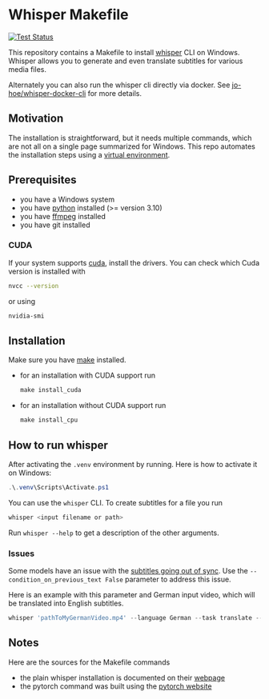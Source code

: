 # Whisper Makefile

[![Test Status](https://github.com/jo-hoe/whisper-make/actions/workflows/test.yml/badge.svg)](https://github.com/jo-hoe/whisper-make/actions?workflow=test)

This repository contains a Makefile to install [whisper](https://github.com/openai/whisper) CLI on Windows. Whisper allows you to generate and even translate subtitles for various media files.

Alternately you can also run the whisper cli directly via docker. See [jo-hoe/whisper-docker-cli](https://github.com/jo-hoe/whisper-docker-cli) for more details.

## Motivation

The installation is straightforward, but it needs multiple commands, which are not all on a single page summarized for Windows.
This repo automates the installation steps using a [virtual environment](https://docs.python.org/3/library/venv.html#).

## Prerequisites

- you have a Windows system
- you have [python](https://www.python.org/downloads/) installed (>= version 3.10)
- you have [ffmpeg](https://ffmpeg.org/) installed
- you have git installed

### CUDA

If your system supports [cuda](https://developer.nvidia.com/cuda-downloads), install the drivers.
You can check which Cuda version is installed with

```bash
nvcc --version
```

or using

```bash
nvidia-smi
```

## Installation

Make sure you have [make](https://gnuwin32.sourceforge.net/packages/make.htm) installed.

- for an installation with CUDA support run

    ```powershell
    make install_cuda
    ```

- for an installation without CUDA support run

    ```powershell
    make install_cpu
    ```

## How to run whisper

After activating the `.venv` environment by running.
Here is how to activate it on Windows:

```PowerShell
.\.venv\Scripts\Activate.ps1
```

You can use the `whisper` CLI.
To create subtitles for a file you run

```PowerShell
whisper <input filename or path>
```

Run `whisper --help` to get a description of the other arguments.

### Issues

Some models have an issue with the [subtitles going out of sync](https://github.com/openai/whisper/discussions/89).
Use the `--condition_on_previous_text False` parameter to address this issue.

Here is an example with this parameter and German input video, which will be translated into English subtitles.

```PowerShell
whisper 'pathToMyGermanVideo.mp4' --language German --task translate --condition_on_previous_text False
```

## Notes

Here are the sources for the Makefile commands

- the plain whisper installation is documented on their [webpage](https://github.com/openai/whisper#setup)
- the pytorch command was built using the [pytorch website](https://pytorch.org/get-started/locally/#with-cuda-1)
